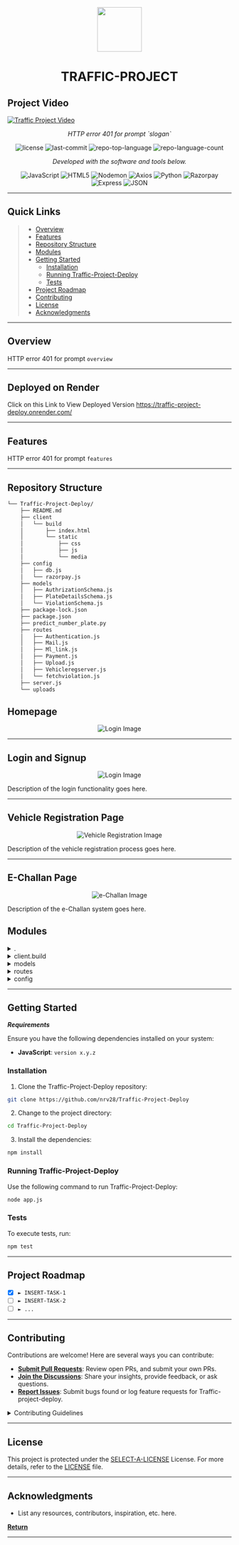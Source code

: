 <p align="center">
  <img src="https://cdn-icons-png.flaticon.com/512/6295/6295417.png" width="100" />
</p>
<p align="center">
    <h1 align="center">TRAFFIC-PROJECT</h1>
</p>


## Project Video

[![Traffic Project Video](https://img.youtube.com/vi/Y2NO70GMxb4/0.jpg)](https://www.youtube.com/watch?v=Y2NO70GMxb4)

<p align="center">
    <em>HTTP error 401 for prompt `slogan`</em>
</p>
<p align="center">
	<img src="https://img.shields.io/github/license/nrv28/Traffic-Project-Deploy?style=flat&color=0080ff" alt="license">
	<img src="https://img.shields.io/github/last-commit/nrv28/Traffic-Project-Deploy?style=flat&logo=git&logoColor=white&color=0080ff" alt="last-commit">
	<img src="https://img.shields.io/github/languages/top/nrv28/Traffic-Project-Deploy?style=flat&color=0080ff" alt="repo-top-language">
	<img src="https://img.shields.io/github/languages/count/nrv28/Traffic-Project-Deploy?style=flat&color=0080ff" alt="repo-language-count">
<p>
<p align="center">
		<em>Developed with the software and tools below.</em>
</p>
<p align="center">
	<img src="https://img.shields.io/badge/JavaScript-F7DF1E.svg?style=flat&logo=JavaScript&logoColor=black" alt="JavaScript">
	<img src="https://img.shields.io/badge/HTML5-E34F26.svg?style=flat&logo=HTML5&logoColor=white" alt="HTML5">
	<img src="https://img.shields.io/badge/Nodemon-76D04B.svg?style=flat&logo=Nodemon&logoColor=white" alt="Nodemon">
	<img src="https://img.shields.io/badge/Axios-5A29E4.svg?style=flat&logo=Axios&logoColor=white" alt="Axios">
	<img src="https://img.shields.io/badge/Python-3776AB.svg?style=flat&logo=Python&logoColor=white" alt="Python">
	<img src="https://img.shields.io/badge/Razorpay-0C2451.svg?style=flat&logo=Razorpay&logoColor=white" alt="Razorpay">
	<img src="https://img.shields.io/badge/Express-000000.svg?style=flat&logo=Express&logoColor=white" alt="Express">
	<img src="https://img.shields.io/badge/JSON-000000.svg?style=flat&logo=JSON&logoColor=white" alt="JSON">
</p>
<hr>

##  Quick Links

> - [ Overview](#-overview)
> - [ Features](#-features)
> - [ Repository Structure](#-repository-structure)
> - [ Modules](#-modules)
> - [ Getting Started](#-getting-started)
>   - [ Installation](#-installation)
>   - [ Running Traffic-Project-Deploy](#-running-Traffic-Project-Deploy)
>   - [ Tests](#-tests)
> - [ Project Roadmap](#-project-roadmap)
> - [ Contributing](#-contributing)
> - [ License](#-license)
> - [ Acknowledgments](#-acknowledgments)

---

##  Overview

HTTP error 401 for prompt `overview`

---

##  Deployed on Render

Click on this Link to View Deployed Version https://traffic-project-deploy.onrender.com/

---

##  Features

HTTP error 401 for prompt `features`

---

##  Repository Structure

```sh
└── Traffic-Project-Deploy/
    ├── README.md
    ├── client
    │   └── build
    │       ├── index.html
    │       └── static
    │           ├── css
    │           ├── js
    │           └── media
    ├── config
    │   ├── db.js
    │   └── razorpay.js
    ├── models
    │   ├── AuthrizationSchema.js
    │   ├── PlateDetailsSchema.js
    │   └── ViolationSchema.js
    ├── package-lock.json
    ├── package.json
    ├── predict_number_plate.py
    ├── routes
    │   ├── Authentication.js
    │   ├── Mail.js
    │   ├── Ml_link.js
    │   ├── Payment.js
    │   ├── Upload.js
    │   ├── Vehicleregserver.js
    │   └── fetchviolation.js
    ├── server.js
    └── uploads

```

##  Homepage

<p align="center">
  <img src="https://drive.google.com/uc?export=view&id=1DFbEuyzUDmeenOlzf9Kl-TEuephnoJ0q" alt="Login Image" />
</p>

---

##  Login and Signup

<p align="center">
  <img src="https://drive.google.com/uc?export=view&id=1s4QIO-HeUmWNIlmRrVHFbot8l21he1UY" alt="Login Image" />
</p>

Description of the login functionality goes here.

---

##  Vehicle Registration Page

<p align="center">
  <img src="https://drive.google.com/uc?export=view&id=1DFbEuyzUDmeenOlzf9Kl-TEuephnoJ0q" alt="Vehicle Registration Image" />
</p>

Description of the vehicle registration process goes here.

---

##  E-Challan Page

<p align="center">
  <img src="https://drive.google.com/uc?export=view&id=1H90gZCGgbGHxZ4qnPGVeIIYwiK9CgPyv" alt="e-Challan Image" />
</p>

Description of the e-Challan system goes here.



##  Modules

<details closed><summary>.</summary>

| File                                                                                                           | Summary                                             |
| ---                                                                                                            | ---                                                 |
| [server.js](https://github.com/nrv28/Traffic-Project-Deploy/blob/master/server.js)                             | HTTP error 401 for prompt `server.js`               |
| [predict_number_plate.py](https://github.com/nrv28/Traffic-Project-Deploy/blob/master/predict_number_plate.py) | HTTP error 401 for prompt `predict_number_plate.py` |
| [package.json](https://github.com/nrv28/Traffic-Project-Deploy/blob/master/package.json)                       | HTTP error 401 for prompt `package.json`            |
| [package-lock.json](https://github.com/nrv28/Traffic-Project-Deploy/blob/master/package-lock.json)             | HTTP error 401 for prompt `package-lock.json`       |

</details>

<details closed><summary>client.build</summary>

| File                                                                                                                | Summary                                                      |
| ---                                                                                                                 | ---                                                          |
| [index.html](https://github.com/nrv28/Traffic-Project-Deploy/blob/master/client/build/index.html)                   | HTTP error 401 for prompt `client/build/index.html`          |
| [manifest.json](https://github.com/nrv28/Traffic-Project-Deploy/blob/master/client/build/manifest.json)             | HTTP error 401 for prompt `client/build/manifest.json`       |
| [asset-manifest.json](https://github.com/nrv28/Traffic-Project-Deploy/blob/master/client/build/asset-manifest.json) | HTTP error 401 for prompt `client/build/asset-manifest.json` |
| [robots.txt](https://github.com/nrv28/Traffic-Project-Deploy/blob/master/client/build/robots.txt)                   | HTTP error 401 for prompt `client/build/robots.txt`          |

</details>

<details closed><summary>models</summary>

| File                                                                                                              | Summary                                                  |
| ---                                                                                                               | ---                                                      |
| [PlateDetailsSchema.js](https://github.com/nrv28/Traffic-Project-Deploy/blob/master/models/PlateDetailsSchema.js) | HTTP error 401 for prompt `models/PlateDetailsSchema.js` |
| [AuthrizationSchema.js](https://github.com/nrv28/Traffic-Project-Deploy/blob/master/models/AuthrizationSchema.js) | HTTP error 401 for prompt `models/AuthrizationSchema.js` |
| [ViolationSchema.js](https://github.com/nrv28/Traffic-Project-Deploy/blob/master/models/ViolationSchema.js)       | HTTP error 401 for prompt `models/ViolationSchema.js`    |

</details>

<details closed><summary>routes</summary>

| File                                                                                                          | Summary                                                |
| ---                                                                                                           | ---                                                    |
| [Ml_link.js](https://github.com/nrv28/Traffic-Project-Deploy/blob/master/routes/Ml_link.js)                   | HTTP error 401 for prompt `routes/Ml_link.js`          |
| [Payment.js](https://github.com/nrv28/Traffic-Project-Deploy/blob/master/routes/Payment.js)                   | HTTP error 401 for prompt `routes/Payment.js`          |
| [Vehicleregserver.js](https://github.com/nrv28/Traffic-Project-Deploy/blob/master/routes/Vehicleregserver.js) | HTTP error 401 for prompt `routes/Vehicleregserver.js` |
| [Upload.js](https://github.com/nrv28/Traffic-Project-Deploy/blob/master/routes/Upload.js)                     | HTTP error 401 for prompt `routes/Upload.js`           |
| [fetchviolation.js](https://github.com/nrv28/Traffic-Project-Deploy/blob/master/routes/fetchviolation.js)     | HTTP error 401 for prompt `routes/fetchviolation.js`   |
| [Mail.js](https://github.com/nrv28/Traffic-Project-Deploy/blob/master/routes/Mail.js)                         | HTTP error 401 for prompt `routes/Mail.js`             |
| [Authentication.js](https://github.com/nrv28/Traffic-Project-Deploy/blob/master/routes/Authentication.js)     | HTTP error 401 for prompt `routes/Authentication.js`   |

</details>

<details closed><summary>config</summary>

| File                                                                                          | Summary                                        |
| ---                                                                                           | ---                                            |
| [db.js](https://github.com/nrv28/Traffic-Project-Deploy/blob/master/config/db.js)             | HTTP error 401 for prompt `config/db.js`       |
| [razorpay.js](https://github.com/nrv28/Traffic-Project-Deploy/blob/master/config/razorpay.js) | HTTP error 401 for prompt `config/razorpay.js` |

</details>

---

##  Getting Started

***Requirements***

Ensure you have the following dependencies installed on your system:

* **JavaScript**: `version x.y.z`

###  Installation

1. Clone the Traffic-Project-Deploy repository:

```sh
git clone https://github.com/nrv28/Traffic-Project-Deploy
```

2. Change to the project directory:

```sh
cd Traffic-Project-Deploy
```

3. Install the dependencies:

```sh
npm install
```

###  Running Traffic-Project-Deploy

Use the following command to run Traffic-Project-Deploy:

```sh
node app.js
```

###  Tests

To execute tests, run:

```sh
npm test
```

---

##  Project Roadmap

- [X] `► INSERT-TASK-1`
- [ ] `► INSERT-TASK-2`
- [ ] `► ...`

---

##  Contributing

Contributions are welcome! Here are several ways you can contribute:

- **[Submit Pull Requests](https://github.com/nrv28/Traffic-Project-Deploy/blob/main/CONTRIBUTING.md)**: Review open PRs, and submit your own PRs.
- **[Join the Discussions](https://github.com/nrv28/Traffic-Project-Deploy/discussions)**: Share your insights, provide feedback, or ask questions.
- **[Report Issues](https://github.com/nrv28/Traffic-Project-Deploy/issues)**: Submit bugs found or log feature requests for Traffic-project-deploy.

<details closed>
    <summary>Contributing Guidelines</summary>

1. **Fork the Repository**: Start by forking the project repository to your GitHub account.
2. **Clone Locally**: Clone the forked repository to your local machine using a Git client.
   ```sh
   git clone https://github.com/nrv28/Traffic-Project-Deploy
   ```
3. **Create a New Branch**: Always work on a new branch, giving it a descriptive name.
   ```sh
   git checkout -b new-feature-x
   ```
4. **Make Your Changes**: Develop and test your changes locally.
5. **Commit Your Changes**: Commit with a clear message describing your updates.
   ```sh
   git commit -m 'Implemented new feature x.'
   ```
6. **Push to GitHub**: Push the changes to your forked repository.
   ```sh
   git push origin new-feature-x
   ```
7. **Submit a Pull Request**: Create a PR against the original project repository. Clearly describe the changes and their motivations.

Once your PR is reviewed and approved, it will be merged into the main branch.

</details>

---

##  License

This project is protected under the [SELECT-A-LICENSE](https://choosealicense.com/licenses) License. For more details, refer to the [LICENSE](https://choosealicense.com/licenses/) file.

---

##  Acknowledgments

- List any resources, contributors, inspiration, etc. here.

[**Return**](#-quick-links)

---
